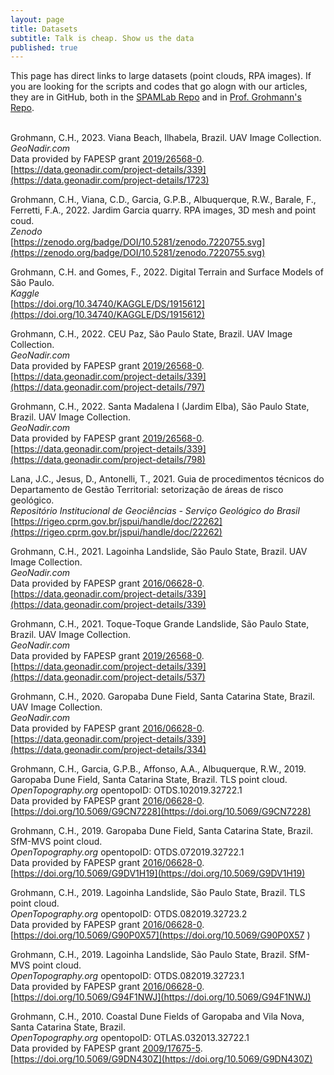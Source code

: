 ```yaml
---
layout: page
title: Datasets
subtitle: Talk is cheap. Show us the data
published: true
---
```



This page has direct links to large datasets (point clouds, RPA images). If you are looking for the scripts and codes that go alogn with our articles, they are in GitHub, both in the [SPAMLab Repo](https://github.com/SPAMLab/data_sharing) and in [Prof. Grohmann's Repo](https://github.com/CarlosGrohmann/scripts_papers).  
&nbsp;&nbsp;

Grohmann, C.H., 2023. Viana Beach, Ilhabela, Brazil. UAV Image Collection.  
_GeoNadir.com_    
Data provided by FAPESP grant [2019/26568-0](https://bv.fapesp.br/52552).  
[https://data.geonadir.com/project-details/339](https://data.geonadir.com/project-details/1723)  


Grohmann, C.H., Viana, C.D., Garcia, G.P.B., Albuquerque, R.W., Barale, F., Ferretti, F.A., 2022. Jardim Garcia quarry. RPA images, 3D mesh and point coud.  
_Zenodo_  
[https://zenodo.org/badge/DOI/10.5281/zenodo.7220755.svg](https://zenodo.org/badge/DOI/10.5281/zenodo.7220755.svg)  


Grohmann, C.H. and Gomes, F., 2022. Digital Terrain and Surface Models of São Paulo.  
_Kaggle_  
[https://doi.org/10.34740/KAGGLE/DS/1915612](https://doi.org/10.34740/KAGGLE/DS/1915612)  


Grohmann, C.H., 2022. CEU Paz, São Paulo State, Brazil. UAV Image Collection.  
_GeoNadir.com_    
Data provided by FAPESP grant [2019/26568-0](https://bv.fapesp.br/52552).  
[https://data.geonadir.com/project-details/339](https://data.geonadir.com/project-details/797)  


Grohmann, C.H., 2022. Santa Madalena I (Jardim Elba), São Paulo State, Brazil. UAV Image Collection.  
_GeoNadir.com_    
Data provided by FAPESP grant [2019/26568-0](https://bv.fapesp.br/52552).  
[https://data.geonadir.com/project-details/339](https://data.geonadir.com/project-details/798)  


Lana, J.C., Jesus, D., Antonelli, T., 2021. Guia de procedimentos técnicos do Departamento de Gestão Territorial: setorização de áreas de risco geológico.  
_Repositório Institucional de Geociências - Serviço Geológico do Brasil_  
[https://rigeo.cprm.gov.br/jspui/handle/doc/22262](https://rigeo.cprm.gov.br/jspui/handle/doc/22262)  


Grohmann, C.H., 2021. Lagoinha Landslide, São Paulo State, Brazil. UAV Image Collection.  
_GeoNadir.com_    
Data provided by FAPESP grant [2016/06628-0](https://bv.fapesp.br/44264).  
[https://data.geonadir.com/project-details/339](https://data.geonadir.com/project-details/339)  


Grohmann, C.H., 2021. Toque-Toque Grande Landslide, São Paulo State, Brazil. UAV Image Collection.  
_GeoNadir.com_    
Data provided by FAPESP grant [2019/26568-0](https://bv.fapesp.br/52552).  
[https://data.geonadir.com/project-details/339](https://data.geonadir.com/project-details/537)  


Grohmann, C.H., 2020. Garopaba Dune Field, Santa Catarina State, Brazil. UAV Image Collection.  
_GeoNadir.com_    
Data provided by FAPESP grant [2016/06628-0](https://bv.fapesp.br/44264).  
[https://data.geonadir.com/project-details/339](https://data.geonadir.com/project-details/334)  


Grohmann, C.H., Garcia, G.P.B., Affonso, A.A., Albuquerque, R.W., 2019. Garopaba Dune Field, Santa Catarina State, Brazil. TLS point cloud.  
_OpenTopography.org_ opentopoID: OTDS.102019.32722.1  
Data provided by FAPESP grant [2016/06628-0](https://bv.fapesp.br/44264).  
[https://doi.org/10.5069/G9CN7228](https://doi.org/10.5069/G9CN7228)  


Grohmann, C.H., 2019. Garopaba Dune Field, Santa Catarina State, Brazil. SfM-MVS point cloud.  
_OpenTopography.org_ opentopoID: OTDS.072019.32722.1  
Data provided by FAPESP grant [2016/06628-0](https://bv.fapesp.br/44264).  
[https://doi.org/10.5069/G9DV1H19](https://doi.org/10.5069/G9DV1H19)  


Grohmann, C.H., 2019. Lagoinha Landslide, São Paulo State, Brazil. TLS point cloud.  
_OpenTopography.org_ opentopoID: OTDS.082019.32723.2   
Data provided by FAPESP grant [2016/06628-0](https://bv.fapesp.br/44264).  
[https://doi.org/10.5069/G90P0X57](https://doi.org/10.5069/G90P0X57 )  


Grohmann, C.H., 2019. Lagoinha Landslide, São Paulo State, Brazil. SfM-MVS point cloud.  
_OpenTopography.org_ opentopoID: OTDS.082019.32723.1  
Data provided by FAPESP grant [2016/06628-0](https://bv.fapesp.br/44264).  
[https://doi.org/10.5069/G94F1NWJ](https://doi.org/10.5069/G94F1NWJ)  


Grohmann, C.H., 2010. Coastal Dune Fields of Garopaba and Vila Nova, Santa Catarina State, Brazil.  
_OpenTopography.org_ opentopoID: OTLAS.032013.32722.1  
Data provided by FAPESP grant [2009/17675-5](https://bv.fapesp.br/7151).  
[https://doi.org/10.5069/G9DN430Z](https://doi.org/10.5069/G9DN430Z)  













